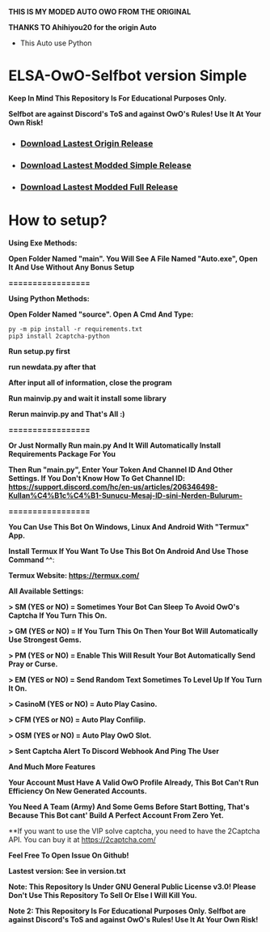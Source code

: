 
**THIS IS MY MODED AUTO OWO FROM THE ORIGINAL**

**THANKS TO Ahihiyou20 for the origin Auto**

* This Auto use Python  

# ELSA-OwO-Selfbot version Simple

**Keep In Mind This Repository Is For Educational Purposes Only.** 

**Selfbot are against Discord's ToS and against OwO's Rules! Use It At Your Own Risk!**


* ### [Download Lastest Origin Release](https://github.com/ahihiyou20/discord-selfbot-owo-bot/tags)

* ### [Download Lastest Modded Simple Release](https://github.com/FrozenQueenElsa0903/Elsa-Owo-Selfbot-ver-Simple)

* ### [Download Lastest Modded Full Release](https://github.com/FrozenQueenElsa0903/Elsa-Owo-Selfbot-ver-Full)


# How to setup?

**Using Exe Methods:**

**Open Folder Named "main". You Will See A File Named "Auto.exe", Open It And Use Without Any Bonus Setup**

**=================**

**Using Python Methods:**

**Open Folder Named "source". Open A Cmd And Type:**

```
py -m pip install -r requirements.txt
pip3 install 2captcha-python
```

**Run setup.py first**

**run newdata.py after that**

**After input all of information, close the program**

**Run mainvip.py and wait it install some library**

**Rerun mainvip.py and That's All :)**

**=================**

**Or Just Normally Run main.py And It Will Automatically Install Requirements Package For You**

**Then Run "main.py", Enter Your Token And Channel ID And Other Settings. If You Don't Know How To Get Channel ID: https://support.discord.com/hc/en-us/articles/206346498-Kullan%C4%B1c%C4%B1-Sunucu-Mesaj-ID-sini-Nerden-Bulurum-**

**=================**

**You Can Use This Bot On Windows, Linux And Android With "Termux" App.**

**Install Termux If You Want To Use This Bot On Android And Use Those Command ^^**:

**Termux Website: https://termux.com/**


**All Available Settings:**

**> SM (YES or NO) = Sometimes Your Bot Can Sleep To Avoid OwO's Captcha If You Turn This On.**

**> GM (YES or NO) = If You Turn This On Then Your Bot Will Automatically Use Strongest Gems.**

**> PM (YES or NO) = Enable This Will Result Your Bot Automatically Send Pray or Curse.**

**> EM (YES or NO) = Send Random Text Sometimes To Level Up If You Turn It On.**

**> CasinoM (YES or NO) = Auto Play Casino.**

**> CFM (YES or NO) = Auto Play Confilip.**

**> OSM (YES or NO) = Auto Play OwO Slot.**

**> Sent Captcha Alert To Discord Webhook And Ping The User**


**And Much More Features**


**Your Account Must Have A Valid OwO Profile Already, This Bot Can't Run Efficiency On New Generated Accounts.**

**You Need A Team (Army) And Some Gems Before Start Botting, That's Because This Bot cant' Build A Perfect Account From Zero Yet.**

**If you want to use the VIP solve captcha, you need to have the 2Captcha API. You can buy it at https://2captcha.com/

**Feel Free To Open Issue On Github!**

**Lastest version: See in version.txt**

**Note: This Repository Is Under GNU General Public License v3.0! Please Don't Use This Repository To Sell Or Else I Will Kill You.**

**Note 2: This Repository Is For Educational Purposes Only. Selfbot are against Discord's ToS and against OwO's Rules! Use It At Your Own Risk!**
